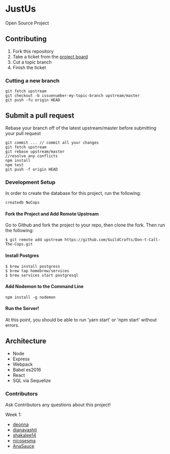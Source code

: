 # JustUs

Open Source Project

## Contributing

1. Fork this repository
2. Take a ticket from the [project board](https://github.com/GuildCrafts/Don-t-Call-The-Cops/projects/1)
3. Cut a topic branch
4. Finish the ticket

### Cutting a new branch

```
git fetch upstream
git checkout -b issuenumber-my-topic-branch upstream/master
git push -fu origin HEAD
```

## Submit a pull request
Rebase your branch off of the latest upstream/master before submitting your pull request

```
git commit ... // commit all your changes
git fetch upstream
git rebase upstream/master
//resolve any conflicts
npm install
npm test
git push -f origin HEAD
```

### Development Setup

In order to create the database for this project, run the following:

```
createdb NoCops
```

#### Fork the Project and Add Remote Upstream

Go to Github and fork the project to your repo, then clone the fork. Then run the following:

```
$ git remote add upstream https://github.com/GuildCrafts/Don-t-Call-The-Cops.git
```

#### Install Postgres

```
$ brew install postgress
$ brew tap homebrew/services
$ brew services start postgresql
```
#### Add Nodemon to the Command Line

```
npm install -g nodemon
```

#### Run the Server!

At this point, you should be able to run 'yarn start' or 'npm start' without errors.

## Architecture

- Node
- Express
- Webpack
- Babel es2016
- React
- SQL via Sequelize

### Contributors

Ask Contributors any questions about this project!

Week 1:
- [deonna](https://github.com/deonna)
- [dianavashti](https://github.com/dianavashti)
- [shakalee14](https://github.com/shakalee14)
- [nicosesma](https://github.com/nicosesma)
- [AnaSauce](https://github.com/AnaSauce)
